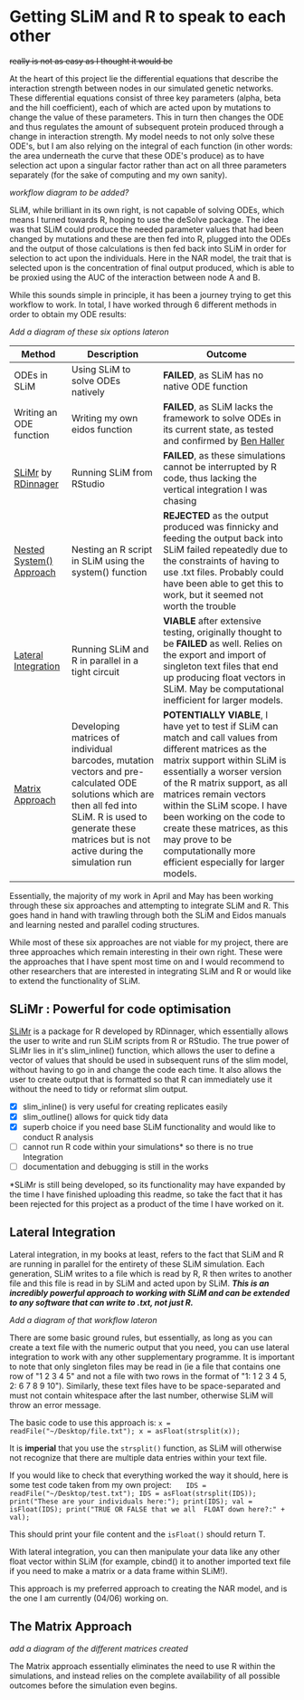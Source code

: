 # Getting SLiM and R to speak to each other #
~~really is not as easy as I thought it would be~~

At the heart of this project lie the differential equations that describe the interaction strength between nodes in our simulated genetic networks. These differential equations consist of three key parameters (alpha, beta and the hill coefficient), each of which are acted upon by mutations to change the value of these parameters. This in turn then changes the ODE and thus regulates the amount of subsequent protein produced through a change in interaction strength. My model needs to not only solve these ODE's, but I am also relying on the integral of each function (in other words: the area underneath the curve that these ODE's produce) as to have selection act upon a singular factor rather than act on all three parameters separately (for the sake of computing and my own sanity).

*workflow diagram to be added?*

SLiM, while brilliant in its own right, is not capable of solving ODEs, which means I turned towards R, hoping to use the deSolve package. The idea was that SLiM could produce the needed parameter values that had been changed by mutations and these are then fed into R, plugged into the ODEs and the output of those calculations is then fed back into SLiM in order for selection to act upon the individuals. Here in the NAR model, the trait that is selected upon is the concentration of final output produced, which is able to be proxied using the AUC of the interaction between node A and B.

While this sounds simple in principle, it has been a journey trying to get this workflow to work. In total, I have worked through 6 different methods in order to obtain my ODE results:

*Add a diagram of these six options lateron*

Method | Description | Outcome
------------- | ------------- | -------------
ODEs in SLiM | Using SLiM to solve ODEs natively | **FAILED**, as SLiM has no native ODE function
Writing an ODE function | Writing my own eidos function | **FAILED**, as SLiM lacks the framework to solve ODEs in its current state, as tested and confirmed by [Ben Haller](https://messerlab.org/slim/)
[SLiMr](https://github.com/sknief/honours/tree/master/SLiM_R_Intergration/SLiMr(dinnager)) by [RDinnager](https://github.com/rdinnager/slimr) | Running SLiM from RStudio | **FAILED**, as these simulations cannot be interrupted by R code, thus lacking the vertical integration I was chasing
[Nested System() Approach](https://github.com/sknief/honours/tree/master/SLiM_R_Intergration/system()/nested) | Nesting an R script in SLiM using the system() function | **REJECTED** as the output produced was finnicky and feeding the output back into SLiM failed repeatedly due to the constraints of having to use .txt files. Probably could have been able to get this to work, but it seemed not worth the trouble
[Lateral Integration](https://github.com/sknief/honours/tree/master/SLiM_R_Intergration/system()/parallel) | Running SLiM and R in parallel in a tight circuit | **VIABLE** after extensive testing, originally thought to be **FAILED** as well. Relies on the export and import of singleton text files that end up producing float vectors in SLiM. May be computational inefficient for larger models.  
[Matrix Approach](https://github.com/sknief/honours/tree/master/SLiM_R_Intergration/matrix) | Developing matrices of individual barcodes, mutation vectors and pre-calculated ODE solutions which are then all fed into SLiM. R is used to generate these matrices but is not active during the simulation run | **POTENTIALLY VIABLE**, I have yet to test if SLiM can match and call values from different matrices as the matrix support within SLiM is essentially a worser version of the R matrix support, as all matrices remain vectors within the SLiM scope. I have been working on the code to create these matrices, as this may prove to be computationally more efficient especially for larger models.

Essentially, the majority of my work in April and May has been working through these six approaches and attempting to integrate SLiM and R. This goes hand in hand with trawling through both the SLiM and Eidos manuals and learning nested and parallel coding structures.

While most of these six approaches are not viable for my project, there are three approaches which remain interesting in their own right. These were the approaches that I have spent most time on and I would recommend to other researchers that are interested in integrating SLiM and R or would like to extend the functionality of SLiM.

## SLiMr : Powerful for code optimisation ##

[SLiMr](https://github.com/rdinnager/slimr) is a package for R developed by RDinnager, which essentially allows the user to write and run SLiM scripts from R or RStudio. The true power of SLiMr lies in it's slim_inline() function, which allows the user to define a vector of values that should be used in subsequent runs of the slim model, without having to go in and change the code each time. It also allows the user to create output that is formatted so that R can immediately use it without the need to tidy or reformat slim output.

- [x] slim_inline() is very useful for creating replicates easily
- [x] slim_outline() allows for quick tidy data
- [x] superb choice if you need base SLiM functionality and would like to conduct R analysis
- [ ] cannot run R code within your simulations* so there is no true Integration
- [ ] documentation and debugging is still in the works

*SLiMr is still being developed, so its functionality may have expanded by the time I have finished uploading this readme, so take the fact that it has been rejected for this project as a product of the time I have worked on it.

## Lateral Integration ##

Lateral integration, in my books at least, refers to the fact that SLiM and R are running in parallel for the entirety of these SLiM simulation. Each generation, SLiM writes to a file which is read by R, R then writes to another file and this file is read in by SLiM and acted upon by SLiM. ***This is an incredibly powerful approach to working with SLiM and can be extended to any software that can write to .txt, not just R.***

*Add a diagram of that workflow lateron*

There are some basic ground rules, but essentially, as long as you can create a text file with the numeric output that you need, you can use lateral integration to work with any other supplementary programme. It is important to note that only singleton files may be read in (ie a file that contains one row of "1 2 3 4 5" and not a file with two rows in the format of
"1: 1 2 3 4 5, 2: 6 7 8 9 10"). Similarly, these text files have to be space-separated and must not contain whitespace after the last number, otherwise SLiM will throw an error message.

The basic code to use this approach is:
`x = readFile("~/Desktop/file.txt");
x = asFloat(strsplit(x));`

It is **imperial** that you use the `strsplit()` function, as SLiM will otherwise not recognize that there are multiple data entries within your text file.

If you would like to check that everything worked the way it should, here is some test code taken from my own project:
`	IDS = readFile("~/Desktop/test.txt");
	IDS = asFloat(strsplit(IDS));
	print("These are your individuals here:");
	print(IDS);
	val = isFloat(IDS);
	print("TRUE OR FALSE that we all  FLOAT down here?:" + val);`

This should print your file content and the `isFloat()` should return T.

With lateral integration, you can then manipulate your data like any other float vector within SLiM (for example, cbind() it to another imported text file if you need to make a matrix or a data frame within SLiM!).

This approach is my preferred approach to creating the NAR model, and is the one I am currently (04/06) working on.

## The Matrix Approach ##

*add a diagram of the different matrices created*

The Matrix approach essentially eliminates the need to use R within the simulations, and instead relies on the complete availability of all possible outcomes before the simulation even begins.

